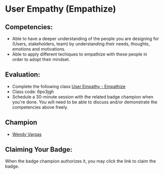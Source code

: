 # User Empathy (Empathize)

## Competencies:
* Able to have a deeper understanding of the people you are designing for (Users, stakeholders, team) by understanding their needs, thoughts, emotions and motivations.
* Able to apply different techiques to empathize with these people in order to adopt their mindset.

## Evaluation:
* Complete the following class [User Empathy - Empathize](https://classroom.google.com/c/NjM4ODQwMTkwMTZa)
* Class code: 6po3jgh
* Schedule a 30-minute session with the related badge champion when you're done. You will need to be able to discuss and/or demonstrate the competencies above freely. 

## Champion

* [Wendy Vargas](mailto:wendy.vargas@acklenavenue.com)

## Claiming Your Badge:
When the badge champion authorizes it, you may click the link to claim the badge.
